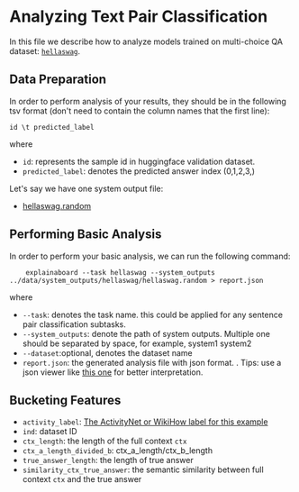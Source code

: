 # Analyzing Text Pair Classification


In this file we describe how to analyze models trained on multi-choice QA dataset:
[`hellaswag`](https://huggingface.co/datasets/hellaswag).


## Data Preparation

In order to perform analysis of your results, they should be in the following
tsv format (don't need to contain the column names that the first line):

```
id \t predicted_label
```
where 
* `id`: represents the sample id in huggingface validation dataset.
* `predicted_label`: denotes the predicted answer index (0,1,2,3,)

Let's say we have one system output file: 
* [hellaswag.random](https://github.com/ExpressAI/ExplainaBoard/blob/main/data/system_outputs/hellaswag/hellaswag.random) 



## Performing Basic Analysis

In order to perform your basic analysis, we can run the following command:

```shell
    explainaboard --task hellaswag --system_outputs ../data/system_outputs/hellaswag/hellaswag.random > report.json
```
where
* `--task`: denotes the task name. this could be applied for any sentence pair classification subtasks.
* `--system_outputs`: denote the path of system outputs. Multiple one should be 
  separated by space, for example, system1 system2
* `--dataset`:optional, denotes the dataset name
* `report.json`: the generated analysis file with json format. . Tips: use a json viewer
                  like [this one](http://jsonviewer.stack.hu/) for better interpretation.



## Bucketing Features
* `activity_label`: [The ActivityNet or WikiHow label for this example](https://github.com/rowanz/hellaswag/tree/master/data)
* `ind`: dataset ID
* `ctx_length`: the length of the full context `ctx`
* `ctx_a_length_divided_b`: ctx_a_length/ctx_b_length
* `true_answer_length`: the length of true answer
* `similarity_ctx_true_answer`: the semantic similarity between full context `ctx` and the true answer